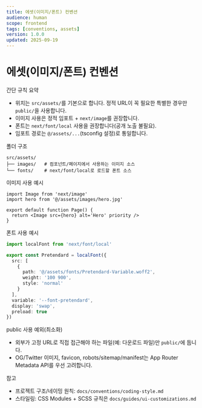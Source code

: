 ```yaml
---
title: 에셋(이미지/폰트) 컨벤션
audience: human
scope: frontend
tags: [conventions, assets]
version: 1.0.0
updated: 2025-09-19
---
```


# 에셋(이미지/폰트) 컨벤션

간단 규칙 요약

- 위치는 `src/assets/`를 기본으로 합니다. 정적 URL이 꼭 필요한 특별한 경우만 `public/`을 사용합니다.
- 이미지 사용은 정적 임포트 + `next/image`를 권장합니다.
- 폰트는 `next/font/local` 사용을 권장합니다(공개 노출 불필요).
- 임포트 경로는 `@/assets/...`(tsconfig 설정)로 통일합니다.

폴더 구조

```
src/assets/
├── images/   # 컴포넌트/페이지에서 사용하는 이미지 소스
└── fonts/    # next/font/local로 로드할 폰트 소스
```

이미지 사용 예시

```tsx
import Image from 'next/image'
import hero from '@/assets/images/hero.jpg'

export default function Page() {
  return <Image src={hero} alt='Hero' priority />
}
```

폰트 사용 예시

```ts
import localFont from 'next/font/local'

export const Pretendard = localFont({
  src: [
    {
      path: '@/assets/fonts/Pretendard-Variable.woff2',
      weight: '100 900',
      style: 'normal'
    }
  ],
  variable: '--font-pretendard',
  display: 'swap',
  preload: true
})
```

public 사용 예외(최소화)

- 외부가 고정 URL로 직접 접근해야 하는 파일(예: 다운로드 파일)만 `public/`에 둡니다.
- OG/Twitter 이미지, favicon, robots/sitemap/manifest는 App Router Metadata API를 우선 고려합니다.

참고

- 프로젝트 구조/네이밍 원칙: `docs/conventions/coding-style.md`
- 스타일링: CSS Modules + SCSS 규칙은 `docs/guides/ui-customizations.md`
